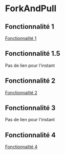 # ForkAndPull

## Fonctionnalité 1
[Fonctionnalité 1](Fonctionnalite1.md)

## Fonctionnalité 1.5
Pas de lien pour l'instant

## Fonctionnalité 2
[Fonctionnalité 2](Fonctionnalite2.md)

## Fonctionnalité 3
Pas de lien pour l'instant

## Fonctionnalité 4
[Fonctionnalité 4](Fonctionnalite4.md)